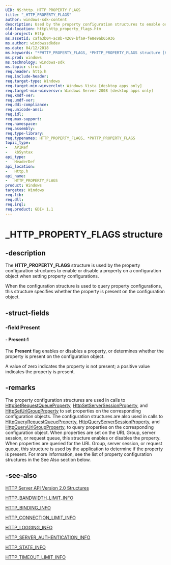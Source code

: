 ```yaml
---
UID: NS:http._HTTP_PROPERTY_FLAGS
title: "_HTTP_PROPERTY_FLAGS"
author: windows-sdk-content
description: Used by the property configuration structures to enable or disable a property on a configuration object when setting property configurations.
old-location: http\http_property_flags.htm
old-project: Http
ms.assetid: cafa3b04-ac8b-4269-bfa9-fe8e9ab65936
ms.author: windowssdkdev
ms.date: 04/12/2018
ms.keywords: "*PHTTP_PROPERTY_FLAGS, *PHTTP_PROPERTY_FLAGS structure [HTTP], HTTP_PROPERTY_FLAGS, HTTP_PROPERTY_FLAGS structure [HTTP], _HTTP_PROPERTY_FLAGS, http.http_property_flags, http/*PHTTP_PROPERTY_FLAGS, http/HTTP_PROPERTY_FLAGS"
ms.prod: windows
ms.technology: windows-sdk
ms.topic: struct
req.header: http.h
req.include-header: 
req.target-type: Windows
req.target-min-winverclnt: Windows Vista [desktop apps only]
req.target-min-winversvr: Windows Server 2008 [desktop apps only]
req.kmdf-ver: 
req.umdf-ver: 
req.ddi-compliance: 
req.unicode-ansi: 
req.idl: 
req.max-support: 
req.namespace: 
req.assembly: 
req.type-library: 
req.typenames: HTTP_PROPERTY_FLAGS, *PHTTP_PROPERTY_FLAGS
topic_type:
-	APIRef
-	kbSyntax
api_type:
-	HeaderDef
api_location:
-	Http.h
api_name:
-	HTTP_PROPERTY_FLAGS
product: Windows
targetos: Windows
req.lib: 
req.dll: 
req.irql: 
req.product: GDI+ 1.1
---
```


# _HTTP_PROPERTY_FLAGS structure


## -description


The <b>HTTP_PROPERTY_FLAGS</b> structure is used by the property configuration structures to enable or disable a property on a configuration object when setting property configurations.

When the configuration structure is used to query property configurations, this structure specifies whether the property is present on the configuration object.


## -struct-fields




### -field Present

 




#### - Present:1

The <b>Present</b> flag enables or disables a property, or determines whether the property is present on the configuration object.

A value of zero indicates the property is not present; a positive value indicates the property is present.


## -remarks



The property configuration structures are used in calls to <a href="https://msdn.microsoft.com/56111cc0-94c8-47dc-a3bb-ffc5dae772fe">HttpSetRequestQueueProperty</a>, <a href="https://msdn.microsoft.com/d655832c-68a1-42d1-ac91-964884bf2dac">HttpSetServerSessionProperty</a>, and <a href="https://msdn.microsoft.com/e0826a25-1c50-4757-9355-69eb4946e8dd">HttpSetUrlGroupProperty</a> to set properties on the corresponding configuration objects. The configuration structures are also used in calls to <a href="https://msdn.microsoft.com/a3b1e85e-f152-4038-a56a-3d5985757c45">HttpQueryRequestQueueProperty</a>, <a href="https://msdn.microsoft.com/653b286b-dc86-4896-8f03-1628b7178680">HttpQueryServerSessionProperty</a>, and <a href="https://msdn.microsoft.com/f3e8fde0-5a78-46aa-8c6c-cea957d12356">HttpQueryUrlGroupProperty</a>,  to query properties on the corresponding configuration object. When properties are set on the URL Group, server session, or request queue, this structure enables or disables the property. When properties are queried for the URL Group, server session, or request queue, this structure is used by the application to determine if the property is present. For more information, see the list of property configuration structures in the See Also section below.




## -see-also




<a href="https://msdn.microsoft.com/5a8e28e9-f85b-4550-929e-53f38eca6a8c">HTTP Server API Version 2.0 Structures</a>



<a href="https://msdn.microsoft.com/34c85ecf-1eb4-4f0d-a081-4b9feeb8dd15">HTTP_BANDWIDTH_LIMIT_INFO</a>



<a href="https://msdn.microsoft.com/551a928a-84c6-479b-a500-de69dc8857cd">HTTP_BINDING_INFO</a>



<a href="https://msdn.microsoft.com/6d2c1eeb-d248-4ca5-80b3-5c9f69ce8b9b">HTTP_CONNECTION_LIMIT_INFO</a>



<a href="https://msdn.microsoft.com/12e12f83-c36a-4b4e-8890-50566cf00c2b">HTTP_LOGGING_INFO</a>



<a href="https://msdn.microsoft.com/4f408115-c073-4e9f-b316-8ad3f03acf53">HTTP_SERVER_AUTHENTICATION_INFO</a>



<a href="https://msdn.microsoft.com/736ae89b-a4fb-4962-ae68-9aaccd869c88">HTTP_STATE_INFO</a>



<a href="https://msdn.microsoft.com/900f4b4d-c34d-4994-b8eb-b3f15e54f29a">HTTP_TIMEOUT_LIMIT_INFO</a>
 

 

